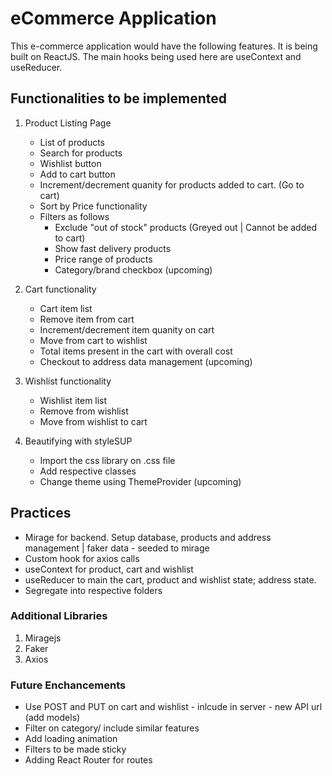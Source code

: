 # eCommerce Application 

This e-commerce application would have the following features. It is being built on ReactJS. The main hooks being used here are useContext and useReducer.

## Functionalities to be implemented

1. Product Listing Page
    * List of products
    * Search for products
    * Wishlist button
    * Add to cart button
    * Increment/decrement quanity for products added to cart. (Go to cart)
    * Sort by Price functionality
    * Filters as follows
        * Exclude "out of stock" products (Greyed out | Cannot be added to cart)
        * Show fast delivery products
        * Price range of products
        * Category/brand checkbox (upcoming)

2. Cart functionality
    * Cart item list
    * Remove item from cart
    * Increment/decrement item quanity on cart
    * Move from cart to wishlist
    * Total items present in the cart with overall cost
    * Checkout to address data management (upcoming)

3. Wishlist functionality
    * Wishlist item list
    * Remove from wishlist
    * Move from wishlist to cart

4. Beautifying with styleSUP
    * Import the css library on .css file
    * Add respective classes
    * Change theme using ThemeProvider (upcoming)

## Practices
* Mirage for backend. Setup database, products and address management | faker data - seeded to mirage
* Custom hook for axios calls
* useContext for product, cart and wishlist
* useReducer to main the cart, product and wishlist state; address state.
* Segregate into respective folders

### Additional Libraries
1. Miragejs
2. Faker
3. Axios

### Future Enchancements
* Use POST and PUT on cart and wishlist - inlcude in server - new API url (add models)
* Filter on category/ include similar features
* Add loading animation
* Filters to be made sticky
* Adding React Router for routes